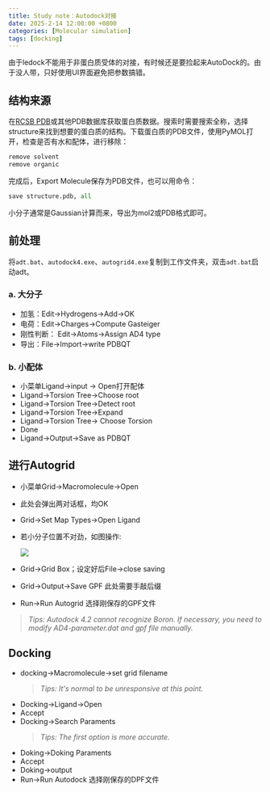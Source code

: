```yaml
---
title: Study note：Autodock对接
date: 2025-2-14 12:00:00 +0800
categories: [Molecular simulation]
tags: [docking]     
---
```

由于ledock不能用于非蛋白质受体的对接，有时候还是要捡起来AutoDock的。由于没人带，只好使用UI界面避免把参数搞错。

## 结构来源
在[RCSB PDB](https://www.rcsb.org/)或其他PDB数据库获取蛋白质数据。搜索时需要搜索全称，选择structure来找到想要的蛋白质的结构。下载蛋白质的PDB文件，使用PyMOL打开，检查是否有水和配体，进行移除：
```python
remove solvent 
remove organic
```

完成后，Export Molecule保存为PDB文件，也可以用命令：
```python
save structure.pdb, all
```

小分子通常是Gaussian计算而来，导出为mol2或PDB格式即可。

## 前处理
将``adt.bat``、``autodock4.exe``、``autogrid4.exe``复制到工作文件夹，双击``adt.bat``启动adt。

### a. 大分子
- 加氢：Edit→Hydrogens→Add→OK
- 电荷：Edit→Charges→Compute Gasteiger
- 刚性判断： Edit→Atoms→Assign AD4 type
- 导出：File→Import→write PDBQT

### b. 小配体
- 小菜单Ligand→input → Open打开配体
- Ligand→Torsion Tree→Choose root
- Ligand→Torsion Tree→Detect root
- Ligand→Torsion Tree→Expand
- Ligand→Torsion Tree→ Choose Torsion 
- Done
- Ligand→Output→Save as PDBQT

## 进行Autogrid
- 小菜单Grid→Macromolecule→Open
- 此处会弹出两对话框，均OK
- Grid→Set Map Types→Open Ligand
- 若小分子位置不对劲，如图操作:
  
  ![](https://pub-ec46b9a843f44891acf04d27fddf97e0.r2.dev/2025/02/20250214164235.png)
  
- Grid→Grid Box；设定好后File→close saving
- Grid→Output→Save GPF 此处需要手敲后缀
- Run→Run Autogrid 选择刚保存的GPF文件

> *Tips: Autodock 4.2 cannot recognize Boron. If necessary, you need to modify AD4-parameter.dat and gpf file manually.*

## Docking
- docking→Macromolecule→set grid filename	
  > *Tips: It's normal to be unresponsive at this point.*
- Docking→Ligand→Open
- Accept
- Docking→Search Paraments	
  > *Tips: The first option is more accurate.*
- Doking→Doking Paraments
- Accept
- Doking→output
- Run→Run Autodock 选择刚保存的DPF文件


